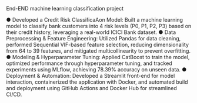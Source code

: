 End-END machine learning classification project

● Developed a Credit Risk ClassificaAon Model: Built a machine learning model to classify bank customers into 4 risk levels (P0, P1, P2, P3) based on their credit history, leveraging a real-world ICICI Bank dataset.
● Data Preprocessing & Feature Engineering: Utilized Pandas for data cleaning, performed Sequential VIF-based feature selection, reducing dimensionality from 64 to 39 features, and mitigated multicollinearity to prevent overfitting.
● Modeling & Hyperparameter Tuning: Applied CatBoost to train the model, optimized performance through hyperparameter tuning, and tracked experiments using MLflow, achieving 78.39% accuracy on unseen data.
● Deployment & Automation: Developed a Streamlit front-end for model interaction, containerized the application with Docker, and automated build and deployment using GitHub Actions and Docker Hub for streamlined CI/CD.
